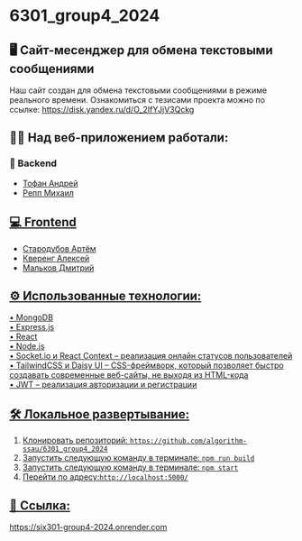 # 6301_group4_2024
## 🖥 Сайт-месенджер для обмена текстовыми сообщениями
Наш сайт создан для обмена текстовыми сообщениями в режиме реального времени.
Ознакомиться с тезисами проекта можно по ссылке: https://disk.yandex.ru/d/O_2IfYJjV3Qckg
## 👨‍💻 Над веб-приложением работали:
### 🧱 Backend
- <a href=https://github.com/AndreyTofan>Тофан Андрей<br>
- <a href=https://github.com/ReppMikhail>Репп Михаил<br>
## 💻 Frontend
- <a href=https://github.com/ArtemStarodubov>Стародубов Артём<br>
- <a href=https://github.com/alexkvereng>Кверенг Алексей<br>
- <a href=https://github.com/DVMalkov>Мальков Дмитрий<br>
## ⚙ Использованные технологии:
• MongoDB <br>
• Express.js <br>
• React <br>
• Node.js <br>
• Socket.io и React Context – реализация онлайн статусов пользователей <br>
• TailwindCSS и Daisy UI – CSS-фреймворк, который позволяет быстро создавать современные веб-сайты, не выходя из HTML-кода <br>
• JWT – реализация авторизации и регистрации <br>
## 🛠 Локальное развертывание:<br>
1. Клонировать репозиторий: `https://github.com/algorithm-ssau/6301_group4_2024`<br>
2. Запустить следующую команду в терминале: `npm run build`<br>
3. Запустить следующую команду в терминале: `npm start`<br>
4. Перейти по адресу:`http://localhost:5000/`
## 🔗 Ссылка:<br>
https://six301-group4-2024.onrender.com
